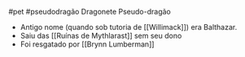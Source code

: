#pet #pseudodragão
Dragonete Pseudo-dragão

- Antigo nome (quando sob tutoria de [[Willimack]]) era Balthazar.
- Saiu das [[Ruínas de Mythlarast]] sem seu dono
- Foi resgatado por [[Brynn Lumberman]]